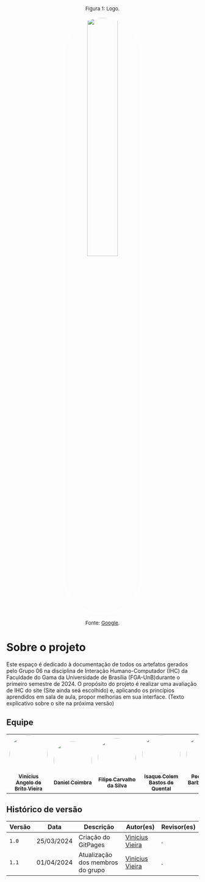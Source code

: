 <font size="2"><p style="text-align: center">Figura 1: Logo.</p></font>

<p align="center"><img style="border: 2px solid white; border-radius: 117px" img src="https://cdn-icons-png.flaticon.com/512/7193/7193073.png" width = 40%></p>

<font size="2"><p style="text-align: center">Fonte: [Google](https://www.google.com/?client=safari).</p></font>


# Sobre o projeto
Este espaço é dedicado à documentação de todos os artefatos gerados pelo Grupo 06 na disciplina de Interação Humano-Computador (IHC) da Faculdade do Gama da Universidade de Brasília (FGA-UnB)durante o primeiro semestre de 2024. O propósito do projeto é realizar uma avaliação de IHC do site (Site ainda seá escolhido) e, aplicando os princípios aprendidos em sala de aula, propor melhorias em sua interface. (Texto explicativo sobre o site na próxima versão)

## Equipe

<table>
  <tr>
    <td align="center"><a href="https://github.com/viniciusvieira00"><img style="border-radius: 50%;" src="https://avatars.githubusercontent.com/u/64455111?v=4" width="100px;" alt=""/><br /><sub><b>Vinicius Angelo de Brito Vieira</b></sub></a><br />
    <td align="center"><a href="https://github.com/DanielCoimbra"><img style="border-radius: 50%;" src="https://avatars.githubusercontent.com/u/49206670?v=4" width="100px;" alt=""/><br /><sub><b>Daniel Coimbra</b></sub></a><br /><a href="Link git" title="Rocketseat"></a></td>
    <td align="center"><a href="https://github.com/Filipe-002"><img style="border-radius: 50%;" src="https://avatars.githubusercontent.com/u/90454615?v=4" width="100px;" alt=""/><br /><sub><b>Filipe Carvalho da Silva </b></sub></a><br /><a href="Link git" title="Rocketseat"></a></td>
    <td align="center"><a href="https://github.com/isaquecolem"><img style="border-radius: 50%;" src="https://avatars.githubusercontent.com/u/65116789?v=4" width="100px;" alt=""/><br /><sub><b>Isaque Colem Bastos de Quental</b></sub></a><br />
    <td align="center"><a href="https://github.com/pedroyen21"><img style="border-radius: 50%;" src="https://avatars.githubusercontent.com/u/72281928?v=4" width="100px;" alt=""/><br /><sub><b>Pedro Sena Barbosa Holtz Yen</b></sub></a><br />
    <td align="center"><a href="https://github.com/vitu-moreira"><img style="border-radius: 50%;" src="https://avatars.githubusercontent.com/u/164962834?v=4" width="100px;" alt=""/><br /><sub><b>Víctor Moreira Almeida</b></sub></a><br />
  </tr>
</table>

## Histórico de versão

| Versão| Data | Descrição  | Autor(es)  | Revisor(es) |
| ------- | ------ | ------- | -------- | -------- |
| `1.0` | 25/03/2024 | Criação do GitPages | [Vinicius Vieira](https://github.com/viniciusvieira00) | . |
| `1.1` | 01/04/2024 | Atualização dos membros do grupo | [Vinicius Vieira](https://github.com/viniciusvieira00) | . |